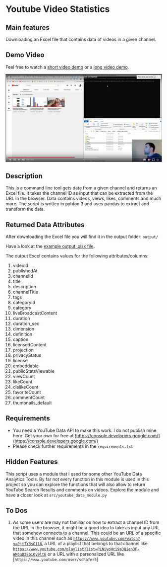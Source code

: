 # Youtube Video Statistics

## Main features
Downloading an Excel file that contains data of videos in a given channel.

## Demo Video
Feel free to watch a [short video demo](https://www.youtube.com/watch?v=Pjt7Y3sG118&list=PLNiyoHci9a3Qien3F-WK6qD28biOy9ltE) or a [long video demo](https://www.youtube.com/watch?v=155YRdtva5k&list=PLNiyoHci9a3Qien3F-WK6qD28biOy9ltE).

[![enter image description here](https://github.com/DannyIbo/youtube-video-statistics/raw/presentation/screenshots/2019125-102127.jpg)](https://www.youtube.com/watch?v=Pjt7Y3sG118&list=PLNiyoHci9a3Qien3F-WK6qD28biOy9ltE)

## Description
This is a command line tool gets data from a given channel and returns an Excel file. It takes the channel ID as input that can be extracted from the URL in the browser. Data contains videos, views, likes, comments and much more. The script is written in pyhton 3 and uses pandas to extract and transform the data.

## Returned Data Attributes
After downloading the Excel file you will find it in the output folder: `output/`

Have a look at the [example output .xlsx file](https://github.com/DannyIbo/youtube-video-statistics/raw/master/output/EXAMPLE_youtube-video-statistics_channel_Id_UCV9pZxcKWF6fZ1ZQzDWofgw.xlsx).

The output Excel contains values for the following attributes/columns:

 1. videoId  
 2. publishedAt  
 3. channelId  
 4. title
 5. description
 6. channelTitle
 7. tags  
 8. categoryId  
 9. category  
 10. liveBroadcastContent  
 11. duration
 12. duration_sec  
 13. dimension  
 14. definition  
 15. caption  
 16. licensedContent
 17. projection
 18. privacyStatus  
 19. license  
 20. embeddable  
 21. publicStatsViewable
 22. viewCount  
 23. likeCount  
 24. dislikeCount  
 25. favoriteCount  
 26. commentCount
 27. thumbnails_default

## Requirements
- You need a YouTube Data API to make this work. I do not publish mine here. Get your own for free at [https://console.developers.google.com/](https://console.developers.google.com/)
- Please check further requirements in the `requirements.txt`

## Hidden Features
This script uses a module that I used for some other YouTube Data Analytics Tools. By far not every function in this module is used in this project so you can explore the functions that will also allow to return YouTube Search Results and comments on videos.
Explore the module and have a closer look at `src/youtube_data_module.py`

## To Dos

 1. As some users are may not familiar on how to extract a channel ID from the URL in the browser, it might be a good idea to take as input any URL that somehow connects to a channel. This could be an URL of a specific video in this channel such as [`https://www.youtube.com/watch?v=Pjt7Y3sG118`](https://www.youtube.com/watch?v=Pjt7Y3sG118), a URL of a playlist that belongs to that channel like [`https://www.youtube.com/playlist?list=PLNiyoHci9a3Qien3F-WK6qD28biOy9ltE`](https://www.youtube.com/playlist?list=PLNiyoHci9a3Qien3F-WK6qD28biOy9ltE) or a URL with a personalized URL like [`https://www.youtube.com/user/schafer5`]
